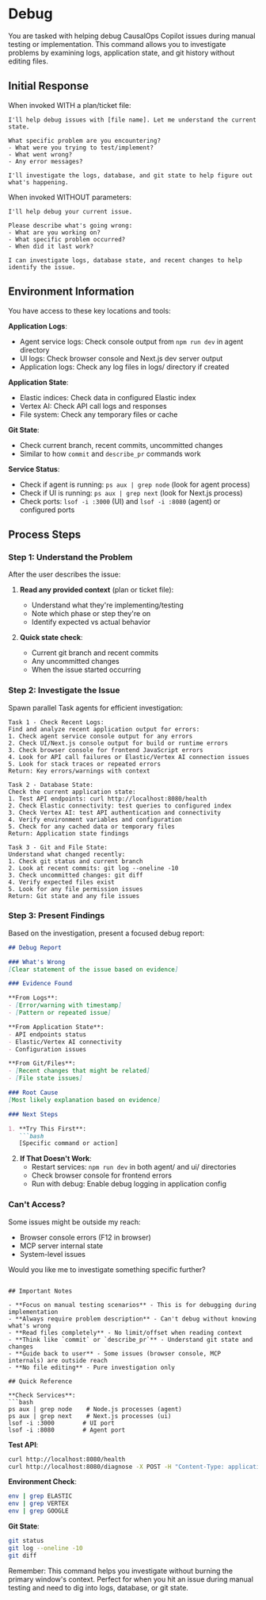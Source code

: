 # Debug

You are tasked with helping debug CausalOps Copilot issues during manual testing or implementation. This command allows you to investigate problems by examining logs, application state, and git history without editing files.

## Initial Response

When invoked WITH a plan/ticket file:
```
I'll help debug issues with [file name]. Let me understand the current state.

What specific problem are you encountering?
- What were you trying to test/implement?
- What went wrong?
- Any error messages?

I'll investigate the logs, database, and git state to help figure out what's happening.
```

When invoked WITHOUT parameters:
```
I'll help debug your current issue.

Please describe what's going wrong:
- What are you working on?
- What specific problem occurred?
- When did it last work?

I can investigate logs, database state, and recent changes to help identify the issue.
```

## Environment Information

You have access to these key locations and tools:

**Application Logs**:
- Agent service logs: Check console output from `npm run dev` in agent directory
- UI logs: Check browser console and Next.js dev server output
- Application logs: Check any log files in logs/ directory if created

**Application State**:
- Elastic indices: Check data in configured Elastic index
- Vertex AI: Check API call logs and responses
- File system: Check any temporary files or cache

**Git State**:
- Check current branch, recent commits, uncommitted changes
- Similar to how `commit` and `describe_pr` commands work

**Service Status**:
- Check if agent is running: `ps aux | grep node` (look for agent process)
- Check if UI is running: `ps aux | grep next` (look for Next.js process)
- Check ports: `lsof -i :3000` (UI) and `lsof -i :8080` (agent) or configured ports

## Process Steps

### Step 1: Understand the Problem

After the user describes the issue:

1. **Read any provided context** (plan or ticket file):
   - Understand what they're implementing/testing
   - Note which phase or step they're on
   - Identify expected vs actual behavior

2. **Quick state check**:
   - Current git branch and recent commits
   - Any uncommitted changes
   - When the issue started occurring

### Step 2: Investigate the Issue

Spawn parallel Task agents for efficient investigation:

```
Task 1 - Check Recent Logs:
Find and analyze recent application output for errors:
1. Check agent service console output for any errors
2. Check UI/Next.js console output for build or runtime errors
3. Check browser console for frontend JavaScript errors
4. Look for API call failures or Elastic/Vertex AI connection issues
5. Look for stack traces or repeated errors
Return: Key errors/warnings with context
```

```
Task 2 - Database State:
Check the current application state:
1. Test API endpoints: curl http://localhost:8080/health
2. Check Elastic connectivity: test queries to configured index
3. Check Vertex AI: test API authentication and connectivity
4. Verify environment variables and configuration
5. Check for any cached data or temporary files
Return: Application state findings
```

```
Task 3 - Git and File State:
Understand what changed recently:
1. Check git status and current branch
2. Look at recent commits: git log --oneline -10
3. Check uncommitted changes: git diff
4. Verify expected files exist
5. Look for any file permission issues
Return: Git state and any file issues
```

### Step 3: Present Findings

Based on the investigation, present a focused debug report:

```markdown
## Debug Report

### What's Wrong
[Clear statement of the issue based on evidence]

### Evidence Found

**From Logs**:
- [Error/warning with timestamp]
- [Pattern or repeated issue]

**From Application State**:
- API endpoints status
- Elastic/Vertex AI connectivity
- Configuration issues

**From Git/Files**:
- [Recent changes that might be related]
- [File state issues]

### Root Cause
[Most likely explanation based on evidence]

### Next Steps

1. **Try This First**:
   ```bash
   [Specific command or action]
   ```

2. **If That Doesn't Work**:
   - Restart services: `npm run dev` in both agent/ and ui/ directories
   - Check browser console for frontend errors
   - Run with debug: Enable debug logging in application config

### Can't Access?
Some issues might be outside my reach:
- Browser console errors (F12 in browser)
- MCP server internal state
- System-level issues

Would you like me to investigate something specific further?
```

## Important Notes

- **Focus on manual testing scenarios** - This is for debugging during implementation
- **Always require problem description** - Can't debug without knowing what's wrong
- **Read files completely** - No limit/offset when reading context
- **Think like `commit` or `describe_pr`** - Understand git state and changes
- **Guide back to user** - Some issues (browser console, MCP internals) are outside reach
- **No file editing** - Pure investigation only

## Quick Reference

**Check Services**:
```bash
ps aux | grep node    # Node.js processes (agent)
ps aux | grep next    # Next.js processes (ui)
lsof -i :3000        # UI port
lsof -i :8080        # Agent port
```

**Test API**:
```bash
curl http://localhost:8080/health
curl http://localhost:8080/diagnose -X POST -H "Content-Type: application/json" -d '{}'
```

**Environment Check**:
```bash
env | grep ELASTIC
env | grep VERTEX
env | grep GOOGLE
```

**Git State**:
```bash
git status
git log --oneline -10
git diff
```

Remember: This command helps you investigate without burning the primary window's context. Perfect for when you hit an issue during manual testing and need to dig into logs, database, or git state.
